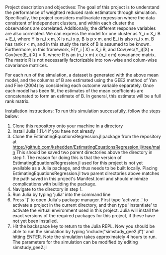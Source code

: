 Project description and objectives:
The goal of this project is to understand the performance of weighted reduced rank estimators through simulation.
Specifically, the project considers multivariate regression where the data consistent of independent clusters,
and within each cluster the observations are correlated. Additionally, the different response variables are also
correlated. We can express the model for one cluster as Y_i = X_i B + E_i, where Y is n_i x m, X is n_i x p,
B is p x m, and E_i is also n_i x m. B has rank r < m, and in this study the rank of B is assumed to be known.
Furthermore, in this framework, E(Y_i | X) = X_i B, and Cov(vec(Y_i)|X) = Cov(vec(E_i)|X) = R,
where R is an (n_i x m) x (n_i x m) covariance matrix. 
The matrix R is not necessarily factorizable into row-wise and colum-wise covariance matrices.

For each run of the simulation, a dataset is generated with the above mean model, and the columns of B are
estimated using the GEE2 method of Yan and Fine (2004) by considering each outcome variable separately.
Once each model has been fit, the estimates of the mean coefficients are concatenated to form an estimate
of B. In general, this estimate will be a full rank matrix. 

Installation instructions:
To run this simulation successfully, follow the steps below:

1) Clone this repository onto your machine in a directory
2) Install Julia 1.11.4 if you have not already
3) Clone the EstimatingEquationsRegression.jl package from the repository at
   https://github.com/kshedden/EstimatingEquationsRegression.jl/tree/main
   This should be saved two parent directories above the directory in step 1.
   The reason for doing this is that the version of EstimatingEquationsRegression.jl used
   for this project is not yet available as a Julia package, and thus needs to be built
   locally. Placing EstimatingEquationsRegression.jl two parent directories above matches the path
   saved in this project's Manifest.toml and should minimize complications with building the package.
4) Navigate to the directory in step 1.
5) Run Julia by typing 'julia' into the command line
6) Press ']' to open Julia's package manager. First type 'activate .' to activate a project in the current 
   directory, and then type 'instantiate' to activate the virtual environment
   used in this project. Julia will install the exact versions of the required packages for this project,
   if these have not yet been installed.
7) Hit the backspace key to return to the Julia REPL. Now you should be able to run the simulation
   by typing 'include("simstudy_gee2.jl")' and hitting ENTER. 
   Note the simulation takes approximately 4 hours to run. The parameters for the simulation can be modified
   by editing simstudy_gee2.jl



